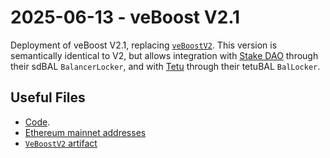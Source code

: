 # 2025-06-13 - veBoost V2.1

Deployment of veBoost V2.1, replacing [`veBoostV2`](../../deprecated/20221205-veboost-v2). This version is semantically identical to V2, but allows integration with [Stake DAO](https://stakedao.org) through their sdBAL `BalancerLocker`, and with [Tetu](https://tetu.io) through their tetuBAL `BalLocker`.

## Useful Files

- [Code](https://github.com/balancer/balancer-v2-monorepo/commit/208901355aa9d30f8924e657ce0ad7646443b7d7).
- [Ethereum mainnet addresses](./output/mainnet.json)
- [`VeBoostV2` artifact](./artifact/VeBoostV2.json)
